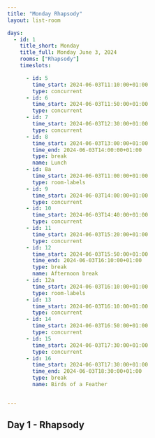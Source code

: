 ```yaml
---
title: "Monday Rhapsody"
layout: list-room

days: 
  - id: 1
    title_short: Monday
    title_full: Monday June 3, 2024
    rooms: ["Rhapsody"]
    timeslots: 

      - id: 5
        time_start: 2024-06-03T11:10:00+01:00
        type: concurrent
      - id: 6
        time_start: 2024-06-03T11:50:00+01:00
        type: concurrent
      - id: 7
        time_start: 2024-06-03T12:30:00+01:00
        type: concurrent
      - id: 8
        time_start: 2024-06-03T13:00:00+01:00
        time_end: 2024-06-03T14:00:00+01:00
        type: break
        name: Lunch
      - id: 8a
        time_start: 2024-06-03T11:00:00+01:00
        type: room-labels
      - id: 9
        time_start: 2024-06-03T14:00:00+01:00
        type: concurrent
      - id: 10
        time_start: 2024-06-03T14:40:00+01:00
        type: concurrent
      - id: 11
        time_start: 2024-06-03T15:20:00+01:00
        type: concurrent
      - id: 12
        time_start: 2024-06-03T15:50:00+01:00
        time_end: 2024-06-03T16:10:00+01:00
        type: break
        name: Afternoon break
      - id: 12a
        time_start: 2024-06-03T16:10:00+01:00
        type: room-labels
      - id: 13
        time_start: 2024-06-03T16:10:00+01:00
        type: concurrent
      - id: 14
        time_start: 2024-06-03T16:50:00+01:00
        type: concurrent
      - id: 15
        time_start: 2024-06-03T17:30:00+01:00
        type: concurrent
      - id: 16
        time_start: 2024-06-03T17:30:00+01:00
        time_end: 2024-06-03T18:30:00+01:00
        type: break
        name: Birds of a Feather


---
```


## Day 1 - Rhapsody